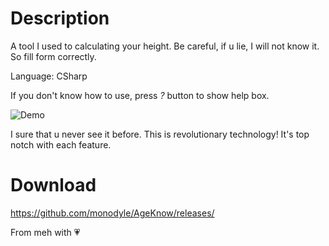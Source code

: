 # Description
A tool I used to calculating your height.
Be careful, if u lie, I will not know it. So fill form correctly.

Language: CSharp

If you don't know how to use, press *?* button to show help box.

![Demo](http://i.imgur.com/7AZ8a9W.png "Demo")

I sure that u never see it before.
This is revolutionary technology!
It's top notch with each feature.

# Download
https://github.com/monodyle/AgeKnow/releases/

From meh with 💗